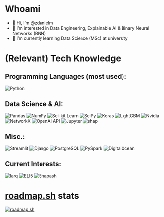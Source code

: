 # Whoami
- 👋 Hi, I’m @zdanielm
- 👀 I’m interested in Data Engineering, Explainable AI & Binary Neural Networks (BNN)<!---, currently dipping foot into Geospatial Data Science too-->
- 🌱 I’m currently learning Data Science (MSc) at university

# (Relevant) Tech Knowledge

## Programming Languages (most used):
![Python](https://img.shields.io/badge/-Python-3776AB?logo=python&style=flat&logoColor=white) <!--- ![R](https://img.shields.io/badge/-R-276DC3?logo=r&style=flat&logoColor=white) -->

## Data Science & AI:
![Pandas](https://img.shields.io/badge/-Pandas-150458?logo=pandas&style=flat) ![NumPy](https://img.shields.io/badge/-NumPy-013243?logo=numpy&style=flat) ![Sci-kit Learn](https://img.shields.io/badge/-Sci--kit%20Learn-F7931E?logo=scikitlearn&style=flat&logoColor=white) ![SciPy](https://img.shields.io/badge/-SciPy-150458?logo=scipy&style=flat&logoColor=white) ![Keras](https://img.shields.io/badge/-Keras-D00000?logo=keras&style=flat) ![LightGBM](https://img.shields.io/badge/-LightGBM-darkorange?logo=lightgbm&style=flat) ![Nvidia](https://img.shields.io/badge/-CUDA%20&%20RAPIDS%20Toolkit-76B900?logo=nvidia&style=flat&logoColor=white) ![NetworkX](https://img.shields.io/badge/-NetworkX-darkgreen?logo=NetworkX&style=flat) ![OpenAI API](https://img.shields.io/badge/-OpenAI%20API-412991?logo=openai&style=flat&logoColor=white) ![Jupyter](https://img.shields.io/badge/-Jupyter%20Lab&Notebook-F37626?logo=jupyter&style=flat&logoColor=white) ![shap](https://img.shields.io/badge/-SHAP%20(XAI)-8A3391?logo=larq&style=flat&logoColor=white)

## Misc.:
![Streamlit](https://img.shields.io/badge/-Streamlit-FF4B4B?logo=streamlit&style=flat&logoColor=white) ![Django](https://img.shields.io/badge/-Django-092E20?logo=django&style=flat) ![PostgreSQL](https://img.shields.io/badge/-PostgreSQL-4169E1?logo=postgresql&style=flat&logoColor=white) ![PySpark](https://img.shields.io/badge/-PySpark-E25A1C?logo=apachespark&style=flat&logoColor=white) ![DigitalOcean](https://img.shields.io/badge/-DigitalOcean-0080FF?logo=digitalocean&style=flat&logoColor=white)

## Current Interests:
![larq](https://img.shields.io/badge/-Larq%20(BNN)-darkgreen?logo=larq&style=flat&logoColor=white) ![ELI5](https://img.shields.io/badge/-ELI5%20(XAI)-darkblue?logo=larq&style=flat&logoColor=white) ![Shapash](https://img.shields.io/badge/-Shapash%20(XAI)-f4c000?logo=larq&style=flat&logoColor=white)

# [roadmap.sh](https://roadmap.sh) stats
[![roadmap.sh](https://api.roadmap.sh/v1-badge/tall/662913dc4e8cd00d388a86e0?variant=dark)](https://roadmap.sh)
<!---
zdanielm/zdanielm is a ✨ special ✨ repository because its `README.md` (this file) appears on your GitHub profile.
You can click the Preview link to take a look at your changes.
--->
